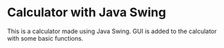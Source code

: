 <!DOCTYPE html>
<html>
<head>
  <title>Calculator with Java Swing</title>
</head>
<body>

# Calculator with Java Swing

This is a calculator made using Java Swing. GUI is added to the calculator with some basic functions.

</body>
</html>
